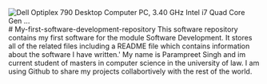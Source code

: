 <img src="https://i5.walmartimages.com/asr/6b4ca70b-efd7-4cf2-92ad-6d53dc820b30.020666921ab79b85f24f8903ab77adb0.jpeg" alt="Dell Optiplex 790 Desktop Computer PC, 3.40 GHz Intel i7 Quad Core Gen ..." class=" nofocus" tabindex="0" aria-label="Dell Optiplex 790 Desktop Computer PC, 3.40 GHz Intel i7 Quad Core Gen ..." role="button" data-bm="5">
# My-first-software-development-repository
This software repository contains my first software for the module Software Development. It stores all of the related files including a README file which contains information about the software I have written.'
My name is Parampreet Singh and im current student of masters in computer science in the university of law. I am using Github to share my projects collabortively with the rest of the world.

